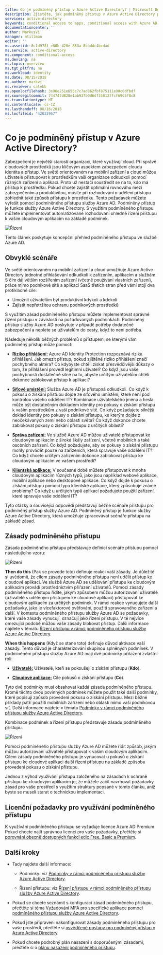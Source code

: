 ```yaml
---
title: Co je podmíněný přístup v Azure Active Directory? | Microsoft Docs
description: Zjistěte, jak podmíněný přístup v Azure Active Directory pomáhá implementovat automatizované rozhodování o udělení přístupu. Toto rozhodování není založené pouze na tom, kdo se pokouší získat přístup k prostředku, ale také na způsobu přístupu.
services: active-directory
keywords: conditional access to apps, conditional access with Azure AD, secure access to company resources, conditional access policies
documentationcenter: ''
author: MarkusVi
manager: mtillman
editor: ''
ms.assetid: 8c1d978f-e80b-420e-853a-8bbddc4bcdad
ms.service: active-directory
ms.component: conditional-access
ms.devlang: na
ms.topic: overview
ms.tgt_pltfrm: na
ms.workload: identity
ms.date: 08/15/2018
ms.author: markvi
ms.reviewer: calebb
ms.openlocfilehash: 3e96e251e655c7c7ad862fbf875111e08c0dfbdf
ms.sourcegitcommit: 744747d828e1ab937b0d6df358127fcf6965f8c8
ms.translationtype: HT
ms.contentlocale: cs-CZ
ms.lasthandoff: 08/16/2018
ms.locfileid: "42022967"
---
```

# <a name="what-is-conditional-access-in-azure-active-directory"></a>Co je podmíněný přístup v Azure Active Directory?

Zabezpečení je největší starostí organizací, které využívají cloud. Při správě cloudových prostředků jsou klíčovým aspektem zabezpečení cloudu identita a přístup. Ve světě orientovaném na mobilní zařízení a cloud můžou uživatelé přistupovat k prostředkům vaší organizace odkudkoli pomocí různých zařízení a aplikací. Proto už nestačí soustředit se na to, kdo má přístup k prostředku. Pokud chcete zajistit optimální rovnováhu mezi zabezpečením a produktivitou, musíte při rozhodování o udělení přístupu zohlednit také způsob přístupu k prostředku. Tento požadavek můžete vyřešit pomocí podmíněného přístupu služby Azure AD. Podmíněný přístup je funkce služby Azure Active Directory. S využitím podmíněného přístupu můžete implementovat automatizované rozhodování ohledně řízení přístupu k vašim cloudovým aplikacím na základě podmínek. 

![Řízení](./media/overview/81.png)

Tento článek poskytuje koncepční přehled podmíněného přístupu ve službě Azure AD.



## <a name="common-scenarios"></a>Obvyklé scénáře

Ve světě orientovaném na mobilní zařízení a cloud umožňuje Azure Active Directory jednotné přihlašování odkudkoli k zařízením, aplikacím a službám. S čím dál větším rozšířením zařízení (včetně používání vlastních zařízení), práce mimo podnikové sítě a aplikací SaaS třetích stran před vámi stojí dva protikladné cíle:

- Umožnit uživatelům být produktivní kdykoli a kdekoli
- Zajistit nepřetržitou ochranu podnikových prostředků

S využitím zásad podmíněného přístupu můžete implementovat správné řízení přístupu v závislosti na požadovaných podmínkách. Podmíněný přístup služby Azure AD poskytuje v případě potřeby dodatečné zabezpečení a neplete se uživatelům do cesty, když to není potřeba. 

Následuje několik běžných problémů s přístupem, se kterými vám podmíněný přístup může pomoct:



- **[Riziko přihlášení:](conditions.md#sign-in-risk)** Azure AD Identity Protection rozpoznává rizika přihlášení. Jak omezit přístup, pokud zjištěné riziko přihlášení značí pochybného aktéra? Co kdybyste chtěli získat přesvědčivější důkazy o tom, že přihlášení provedl legitimní uživatel? Co když jsou vaše pochybnosti dostatečně silné na to, abyste určitým uživatelům chtěli dokonce zablokovat přístup k aplikaci?  

- **[Síťové umístění:](location-condition.md)** Služba Azure AD je přístupná odkudkoli. Co když k pokusu o získání přístupu dojde ze síťového umístění, které není pod kontrolou vašeho oddělení IT? Kombinace uživatelského jména a hesla může být dostatečným dokladem identity pro pokusy o získání přístupu k vašim prostředkům z vaší podnikové sítě. Co když požadujete silnější doklad identity pro pokusy o získání přístupu, ke kterým dojde z neočekávaných zemí nebo oblastí světa? Co když dokonce chcete zablokovat pokusy o získání přístupu z určitých oblastí?  

- **[Správa zařízení:](conditions.md#device-platforms)** Ve službě Azure AD můžou uživatelé přistupovat ke cloudovým aplikacím z široké škály zařízení, včetně mobilních a také osobních zařízení. Co když požadujete, aby se pokusy o získání přístupu mohly provádět pouze na zařízeních, která spravuje vaše oddělení IT? Co když chcete určitým zařízením dokonce zablokovat přístup ke cloudovým aplikacím ve vašem prostředí? 

- **[Klientská aplikace:](conditions.md#client-apps)** V současné době můžete přistupovat k mnoha cloudovým aplikacím různých typů, jako jsou například webové aplikace, mobilní aplikace nebo desktopové aplikace. Co když dojde k pokusu o získání přístupu pomocí typu klientské aplikace, který způsobuje známé problémy? Co když u určitých typů aplikací požadujete použití zařízení, které spravuje vaše oddělení IT? 

Tyto otázky a související odpovědi představují běžné scénáře přístupu pro podmíněný přístup služby Azure AD. Podmíněný přístup je funkce služby Azure Active Directory, která umožňuje zpracovávat scénáře přístupu na základě zásad.


## <a name="conditional-access-policies"></a>Zásady podmíněného přístupu

Zásada podmíněného přístupu představuje definici scénáře přístupu pomocí následujícího vzoru:

![Řízení](./media/overview/10.png)

**Then do this** (Pak se provede toto) definuje reakci vaší zásady. Je důležité si uvědomit, že cílem zásady podmíněného přístupu není udělit přístup ke cloudové aplikaci. Ve službě Azure AD se udělování přístupu ke cloudovým aplikacím provádí prostřednictvím přiřazení uživatelů. Pomocí zásady podmíněného přístupu řídíte, jakým způsobem můžou autorizovaní uživatelé (uživatelé s uděleným přístupem ke cloudové aplikaci) přistupovat ke cloudovým aplikacím za určitých podmínek. V rámci reakce vynucujete další požadavky, jako je vícefaktorové ověřování, použití spravovaného zařízení a další. V kontextu podmíněného přístupu služby Azure AD se požadavky, které vaše zásady vynucují, označují jako řízení přístupu. V té nejvíce omezující podobě můžou vaše zásady blokovat přístup. Další informace najdete v tématu [Řízení přístupu v rámci podmíněného přístupu služby Azure Active Directory](controls.md).
     

**When this happens** (Když se stane toto) definuje důvod aktivace vaší zásady. Tento důvod je charakterizování skupinou splněných podmínek. V podmíněném přístupu služby Azure AD mají dvě podmínky přiřazení zvláštní roli:

- **[Uživatelé:](conditions.md#users-and-groups)** Uživatelé, kteří se pokoušejí o získání přístupu (**Kdo**). 

- **[Cloudové aplikace:](conditions.md#cloud-apps)** Cíle pokusů o získání přístupu (**Co**).    

Tyto dvě podmínky musí obsahovat každá zásada podmíněného přístupu. Kromě těchto dvou povinných podmínek můžete použít také další podmínky, které popisují způsob provedení pokusu o získání přístupu. Mezi běžné příklady patří použití mobilních zařízení nebo oblastí mimo vaši podnikovou síť. Další informace najdete v tématu [Podmínky v rámci podmíněného přístupu služby Azure Active Directory](conditions.md).   

Kombinace podmínek a řízení přístupu představuje zásadu podmíněného přístupu. 

![Řízení](./media/overview/51.png)

Pomocí podmíněného přístupu služby Azure AD můžete řídit způsob, jakým můžou autorizovaní uživatelé přistupovat k vašim cloudovým aplikacím. Cílem zásady podmíněného přístupu je vynucovat u pokusů o získání přístupu ke cloudové aplikaci další řízení přístupu na základě způsobu provedení pokusu o získání přístupu.

Jednou z výhod využívání přístupu založeného na zásadách k ochraně přístupu ke cloudovým aplikacím je, že můžete začít navrhovat požadavky zásad pro vaše prostředí s využitím struktury popsané v tomto článku, aniž byste se museli starat o technickou implementaci. 


## <a name="license-requirements-for-using-conditional-access"></a>Licenční požadavky pro využívání podmíněného přístupu

K využívání podmíněného přístupu se vyžaduje licence Azure AD Premium. Pokud chcete najít správnou licenci pro vaše požadavky, přečtěte si [porovnání obecně dostupných funkcí edic Free, Basic a Premium](https://azure.microsoft.com/pricing/details/active-directory/).


## <a name="next-steps"></a>Další kroky

- Tady najdete další informace:
    - Podmínky: viz [Podmínky v rámci podmíněného přístupu služby Azure Active Directory](conditions.md).

    - Řízení přístupu: viz [Řízení přístupu v rámci podmíněného přístupu služby Azure Active Directory](controls.md).

- Pokud se chcete seznámit s konfigurací zásad podmíněného přístupu, přečtěte si téma [Vyžadování MFA pro specifické aplikace pomocí podmíněného přístupu služby Azure Active Directory](app-based-mfa.md).

- Pokud jste připraveni nakonfigurovat zásady podmíněného přístupu pro vaše prostředí, přečtěte si [osvědčené postupy pro podmíněný přístup v Azure Active Directory](best-practices.md). 

- Pokud chcete podrobný plán nasazení s doporučenými zásadami, přečtěte si o [plánu nasazení podmíněného přístupu](http://aka.ms/conditionalaccessdeploymentplan).
